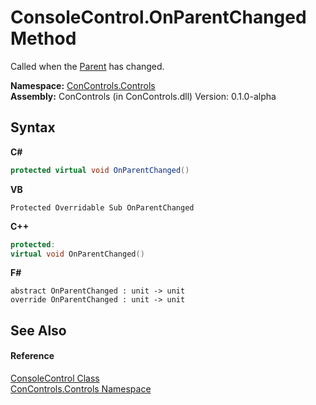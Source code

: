 # ConsoleControl.OnParentChanged Method 
 

Called when the <a href="e416fcea-dfff-6f26-604b-07a13535ebeb">Parent</a> has changed.

**Namespace:**&nbsp;<a href="8161a036-2926-0ace-99d3-20346d250e3b">ConControls.Controls</a><br />**Assembly:**&nbsp;ConControls (in ConControls.dll) Version: 0.1.0-alpha

## Syntax

**C#**<br />
``` C#
protected virtual void OnParentChanged()
```

**VB**<br />
``` VB
Protected Overridable Sub OnParentChanged
```

**C++**<br />
``` C++
protected:
virtual void OnParentChanged()
```

**F#**<br />
``` F#
abstract OnParentChanged : unit -> unit 
override OnParentChanged : unit -> unit 
```


## See Also


#### Reference
<a href="eae0acea-bdd1-dc08-7fda-dcd25c5f2082">ConsoleControl Class</a><br /><a href="8161a036-2926-0ace-99d3-20346d250e3b">ConControls.Controls Namespace</a><br />